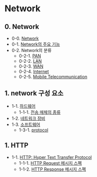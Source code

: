 # Network


## 0. Network
- 0-0. [Network](https://github.com/gimhanul/TIL/blob/master/Network/network/network.md)
- 0-1. [Network의 주요 기능](https://github.com/gimhanul/TIL/blob/master/Network/network/%EA%B8%B0%EB%8A%A5.md)
- 0-2. Network의 분류
    - 0-2-1. [PAN](https://github.com/gimhanul/TIL/blob/master/Network/network/%EB%B6%84%EB%A5%98/PAN.md)
    - 0-2-2. [LAN](https://github.com/gimhanul/TIL/blob/master/Network/network/%EB%B6%84%EB%A5%98/LAN.md)
    - 0-2-3. [WAN](https://github.com/gimhanul/TIL/blob/master/Network/network/%EB%B6%84%EB%A5%98/WAN.md)
    - 0-2-4. [Internet](https://github.com/gimhanul/TIL/blob/master/Network/network/%EB%B6%84%EB%A5%98/Internet.md)
    - 0-2-5. [Mobile Telecommunication](https://github.com/gimhanul/TIL/blob/master/Network/network/%EB%B6%84%EB%A5%98/MobileTelecommunication.md)

## 1. network 구성 요소
- 1-1. [하드웨어](https://github.com/gimhanul/TIL/blob/master/Network/%EA%B5%AC%EC%84%B1%EC%9A%94%EC%86%8C/%ED%95%98%EB%93%9C%EC%9B%A8%EC%96%B4.md)
    - 1-1-1. [전송 매체의 종류](https://github.com/gimhanul/TIL/blob/master/Network/%EA%B5%AC%EC%84%B1%EC%9A%94%EC%86%8C/%EC%A0%84%EC%86%A1%20%EB%A7%A4%EC%B2%B4.md)
- 1-2. [네트워크 장비](https://github.com/gimhanul/TIL/blob/master/Network/%EA%B5%AC%EC%84%B1%EC%9A%94%EC%86%8C/%EC%9E%A5%EB%B9%84.md)
- 1-3. [소프트웨어](https://github.com/gimhanul/TIL/blob/master/Network/%EA%B5%AC%EC%84%B1%EC%9A%94%EC%86%8C/%EC%86%8C%ED%94%84%ED%8A%B8%EC%9B%A8%EC%96%B4.md)
    - 1-3-1. [protocol](https://github.com/gimhanul/TIL/blob/master/Network/%EA%B5%AC%EC%84%B1%EC%9A%94%EC%86%8C/protocol.md)

## 1. HTTP

- 1-1. [HTTP: Hyper Text Transfer Protocol](https://github.com/gimhanul/TIL/blob/master/Network/HTTP/HTTP.md)
    - 1-1-1. [HTTP Request 메시지 스펙](https://github.com/gimhanul/TIL/blob/master/Network/HTTP/request.md)
    - 1-1-2. [HTTP Response 메시지 스펙](https://github.com/gimhanul/TIL/blob/master/Network/HTTP/response.md)